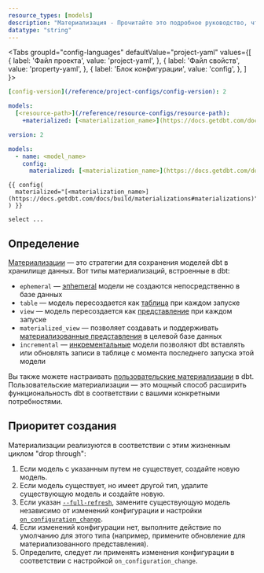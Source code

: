 ```yaml
---
resource_types: [models]
description: "Материализация - Прочитайте это подробное руководство, чтобы узнать о материализациях в dbt."
datatype: "string"
---
```


<Tabs
  groupId="config-languages"
  defaultValue="project-yaml"
  values={[
    { label: 'Файл проекта', value: 'project-yaml', },
    { label: 'Файл свойств', value: 'property-yaml', },
    { label: 'Блок конфигурации', value: 'config', },
  ]
}>


<TabItem value="project-yaml">

<File name='dbt_project.yml'>

```yaml
[config-version](/reference/project-configs/config-version): 2

models:
  [<resource-path>](/reference/resource-configs/resource-path):
    +materialized: [<materialization_name>](https://docs.getdbt.com/docs/build/materializations#materializations)
```

</File>

</TabItem>


<TabItem value="property-yaml">

<File name='models/properties.yml'>

```yaml
version: 2

models:
  - name: <model_name>
    config:
      materialized: [<materialization_name>](https://docs.getdbt.com/docs/build/materializations#materializations)

```

</File>

</TabItem>


<TabItem value="config">

<File name='models/<model_name>.sql'>

```jinja
{{ config(
  materialized="[<materialization_name>](https://docs.getdbt.com/docs/build/materializations#materializations)"
) }}

select ...
```

</File>

</TabItem>

</Tabs>

## Определение 

[Материализации](/docs/build/materializations#materializations) — это стратегии для сохранения моделей dbt в хранилище данных. Вот типы материализаций, встроенные в dbt:

- `ephemeral` &mdash; [эпhemeral](/docs/build/materializations#ephemeral) модели не создаются непосредственно в базе данных
- `table` &mdash; модель пересоздается как [таблица](/docs/build/materializations#table) при каждом запуске
- `view` &mdash; модель пересоздается как [представление](/docs/build/materializations#view) при каждом запуске
- `materialized_view` &mdash; позволяет создавать и поддерживать [материализованные представления](/docs/build/materializations#materialized-view) в целевой базе данных
- `incremental` &mdash; [инкрементальные](/docs/build/materializations#incremental) модели позволяют dbt вставлять или обновлять записи в таблице с момента последнего запуска этой модели

Вы также можете настраивать [пользовательские материализации](/guides/create-new-materializations?step=1) в dbt. Пользовательские материализации — это мощный способ расширить функциональность dbt в соответствии с вашими конкретными потребностями.

## Приоритет создания
<!-- Этот текст скопирован из /reference/resource-configs/on_configuration_change.md -->
Материализации реализуются в соответствии с этим жизненным циклом "drop through":

1. Если модель с указанным путем не существует, создайте новую модель.
2. Если модель существует, но имеет другой тип, удалите существующую модель и создайте новую.
3. Если указан [`--full-refresh`](/reference/resource-configs/full_refresh), замените существующую модель независимо от изменений конфигурации и настройки [`on_configuration_change`](/reference/resource-configs/on_configuration_change).
4. Если изменений конфигурации нет, выполните действие по умолчанию для этого типа (например, примените обновление для материализованного представления).
5. Определите, следует ли применять изменения конфигурации в соответствии с настройкой `on_configuration_change`.